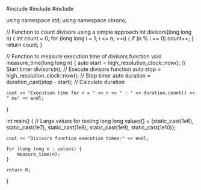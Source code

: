 #include <iostream>
#include <chrono>
#include <cmath>

using namespace std;
using namespace chrono;

// Function to count divisors using a simple approach
int divisors(long long n) {
    int count = 0;
    for (long long i = 1; i <= n; ++i) {
        if (n % i == 0) count++;
    }
    return count;
}

// Function to measure execution time of divisors function
void measure_time(long long n) {
    auto start = high_resolution_clock::now();  // Start timer
    divisors(n);  // Execute divisors function
    auto stop = high_resolution_clock::now();  // Stop timer
    auto duration = duration_cast<milliseconds>(stop - start);  // Calculate duration

    cout << "Execution time for n = " << n << " : " << duration.count() << " ms" << endl;
}

int main() {
    // Large values for testing
    long long values[] = {static_cast<long long>(1e6), static_cast<long long>(1e7),
                          static_cast<long long>(1e8), static_cast<long long>(1e9),
                          static_cast<long long>(1e10)};

    cout << "Divisors function execution times:" << endl;

    for (long long n : values) {
        measure_time(n);
    }

    return 0;
}
